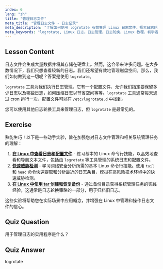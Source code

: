 ```yaml
---
index: 6
lang: "zh"
title: "管理日志文件"
meta_title: "管理日志文件 - 日志记录"
meta_description: "了解如何使用 logrotate 有效管理 Linux 日志文件。探索日志轮换、压缩和配置以节省磁盘空间。立即开始学习！"
meta_keywords: "logrotate, Linux 日志，日志管理，日志轮换，Linux 教程，初学者，指南，磁盘空间"
---
```


## Lesson Content

日志文件会生成大量数据并将其存储在硬盘上。然而，这会带来许多问题。在大多数情况下，我们只想查看较新的日志。我们还希望有效地管理磁盘空间。那么，我们如何做到这一切呢？答案是使用 `logrotate`。

`logrotate` 工具为我们执行日志管理。它有一个配置文件，允许我们指定要保留多少日志以及哪些日志，如何压缩日志以节省空间等等。`logrotate` 工具通常每天通过 cron 运行一次，配置文件可以在 `/etc/logrotate.d` 中找到。

您可以使用其他日志轮换工具来管理日志，但 `logrotate` 是最常见的。

## Exercise

熟能生巧！以下是一些动手实验，旨在加强您对日志文件管理和相关系统管理任务的理解：

1. **[在 Linux 中查看日志和配置文件](https://labex.io/zh/labs/linux-viewing-log-and-configuration-files-in-linux-387914)** - 练习基本的 Linux 命令行技能，以高效地查看和导航文本文件，包括由 `logrotate` 等工具管理的系统日志和配置文件。
2. **[快速威胁检测](https://labex.io/zh/labs/linux-rapid-threat-detection-387930)** - 学习网络安全分析所需的基本 Linux 命令行技能。使用 `tail` 和 `head` 命令快速提取和分析最近的日志条目，模拟在高风险技术环境中的快速威胁检测。
3. **[在 Linux 中使用 tar 创建和恢复备份](https://labex.io/zh/labs/comptia-create-and-restore-a-backup-with-tar-in-linux-590843)** - 通过备份目录获得系统管理任务的实践经验，这通常是日志轮换策略的一部分，用于归档旧日志。

这些实验将帮助您在实际场景中应用概念，并增强在 Linux 中管理和操作日志文件的信心。

## Quiz Question

用于管理日志的实用程序是什么？

## Quiz Answer

logrotate
